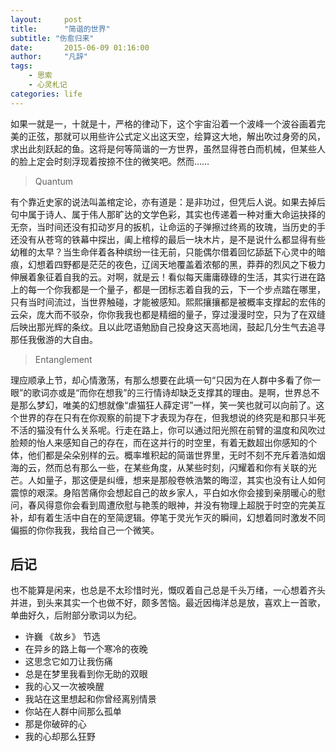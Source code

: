 ```yaml
---
layout:     post
title:      "简谐的世界"
subtitle: "伤愈归来"
date:       2015-06-09 01:16:00
author:     "凡辞"
tags:
    - 思索
    - 心灵札记
categories: life
---
```


如果一就是一，十就是十，严格的律动下，这个宇宙沿着一个波峰一个波谷画着完美的正弦，那就可以用些许公式定义出这天空，绘算这大地，解出吹过身旁的风，求出此刻跃起的鱼。这将是何等简谐的一方世界，虽然显得苍白而机械，但某些人的脸上定会时刻浮现着按捺不住的微笑吧。然而……

> Quantum

有个靠近史家的说法叫盖棺定论，亦有道是：是非功过，但凭后人说。如果去掉后句中属于诗人、属于伟人那旷达的文学色彩，其实也传递着一种对重大命运抉择的无奈，当时间还没有扣动岁月的扳机，让命运的子弹擦过终焉的玫瑰，当历史的手还没有从苍穹的铁幕中探出，阖上棺椁的最后一块木片，是不是说什么都显得有些幼稚的太早？当生命伴着各种缤纷一往无前，只能偶尔借着回忆舔舐下心灵中的暗痕，幻想着四野都是茫茫的夜色，辽阔天地覆盖着浓郁的黑，莽莽的烈风之下极力伸展着象征着自我的云。对啊，就是云！看似每天庸庸碌碌的生活，其实行进在路上的每一个你我都是一个量子，都是一团标志着自我的云，下一个步点踏在哪里，只有当时间流过，当世界触碰，才能被感知。熙熙攘攘都是被概率支撑起的宏伟的云朵，庞大而不驳杂，你你我我也都是精细的量子，穿过漫漫时空，只为了在双缝后映出那光辉的条纹。且以此呓语勉励自己投身这天高地阔，鼓起几分生气去追寻那任我傲游的大自由。

> Entanglement

理应顺承上节，却心情激荡，有那么想要在此填一句“只因为在人群中多看了你一眼”的歌词亦或是“而你在想我”的三行情诗却缺乏支撑其的理由。是啊，世界总不是那么梦幻，唯美的幻想就像“虐猫狂人薛定谔”一样，笑一笑也就可以向前了。这个世界的存在只有在你观察的前提下才表现为存在，但我想说的终究是和那只半死不活的猫没有什么关系呢。行走在路上，你可以通过阳光照在前臂的温度和风吹过脸颊的怡人来感知自己的存在，而在这并行的时空里，有着无数超出你感知的个体，他们都是朵朵别样的云。概率堆积起的简谐世界里，无时不刻不充斥着浩如烟海的云，然而总有那么一些，在某些角度，从某些时刻，闪耀着和你有关联的光芒。人如量子，那这便是纠缠，想来是那般卷帙浩繁的晦涩，其实也没有让人如何震惊的艰深。身陷苦痛你会想起自己的故乡家人，平白如水你会接到亲朋暖心的慰问，春风得意你会看到周遭欣慰与艳羡的眼神，并没有物理上超脱于时空的完美互补，却有着生活中自在的至简逻辑。停笔于灵光乍灭的瞬间，幻想着同时激发不同偏振的你你我我，我给自己一个微笑。

## 后记
也不能算是闲来，也总是不太珍惜时光，慨叹着自己总是千头万绪，一心想着齐头并进，到头来其实一个也做不好，颇多苦恼。最近因梅洋总是放，喜欢上一首歌，单曲好久，后附部分歌词以为纪。

* 许巍 《故乡》 节选
* 在异乡的路上每一个寒冷的夜晚
* 这思念它如刀让我伤痛
* 总是在梦里我看到你无助的双眼
* 我的心又一次被唤醒
* 我站在这里想起和你曾经离别情景
* 你站在人群中间那么孤单
* 那是你破碎的心
* 我的心却那么狂野